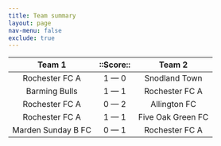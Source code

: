 ```yaml
---
title: Team summary
layout: page
nav-menu: false
exclude: true
---
```




|       Team 1       |  ::Score::  |      Team 2       |
|:------------------:|:-----------:|:-----------------:|
|   Rochester FC A   | 1 &mdash; 0 |   Snodland Town   |
|   Barming Bulls    | 1 &mdash; 1 |  Rochester FC A   |
|   Rochester FC A   | 0 &mdash; 2 |   Allington FC    |
|   Rochester FC A   | 1 &mdash; 1 | Five Oak Green FC |
| Marden Sunday B FC | 0 &mdash; 1 |  Rochester FC A   |

 <br /><br /><br />